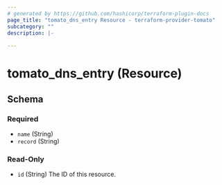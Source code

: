 ```yaml
---
# generated by https://github.com/hashicorp/terraform-plugin-docs
page_title: "tomato_dns_entry Resource - terraform-provider-tomato"
subcategory: ""
description: |-
  
---
```


# tomato_dns_entry (Resource)





<!-- schema generated by tfplugindocs -->
## Schema

### Required

- `name` (String)
- `record` (String)

### Read-Only

- `id` (String) The ID of this resource.


